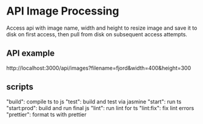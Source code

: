 # API Image Processing

Access api with image name, width and height to resize image and save it to disk on first access, then pull from disk on subsequent access attempts.

## API example

http://localhost:3000/api/images?filename=fjord&width=400&height=300

## scripts

"build": compile ts to js
"test": build and test via jasmine
"start": run ts
"start:prod": build and run final js
"lint": run lint for ts
"lint:fix": fix lint errors
"prettier": format ts with prettier
  
